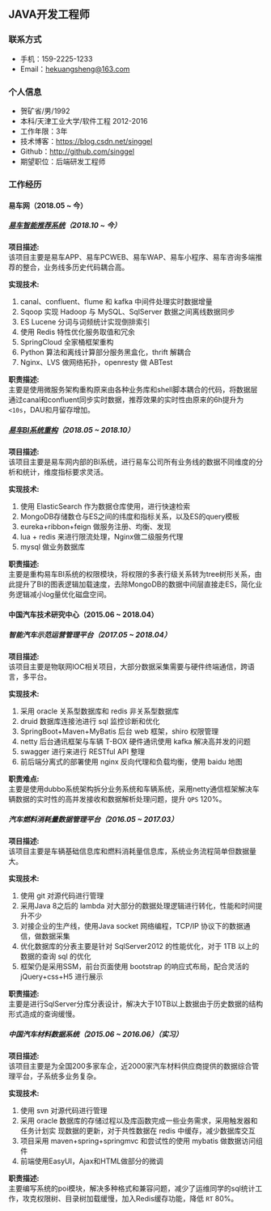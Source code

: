 ## JAVA开发工程师
### 联系方式
- 手机：159-2225-1233
- Email：hekuangsheng@163.com

### 个人信息
 - 贺矿省/男/1992 
 - 本科/天津工业大学/软件工程 2012-2016
 - 工作年限：3年
 - 技术博客：https://blog.csdn.net/singgel
 - Github：http://github.com/singgel
 - 期望职位：后端研发工程师

### 工作经历
#### 易车网（2018.05 ~ 今）
##### [易车智能推荐系统](http://app.yiche.com)（2018.10 ~ 今）
**项目描述:**  
该项目主要是易车APP、易车PCWEB、易车WAP、易车小程序、易车咨询多端推荐的整合，业务线多历史代码耦合高。

**实现技术:**  
1. canal、confluent、flume 和 kafka 中间件处理实时数据增量
2. Sqoop 实现 Hadoop 与 MySQL、SqlServer 数据之间离线数据同步
3. ES Lucene 分词与词频统计实现倒排索引
4. 使用 Redis 特性优化服务取值和冗余
5. SpringCloud 全家桶框架重构
6. Python 算法和离线计算部分服务黑盒化，thrift 解耦合
7. Nginx、LVS 做网络拓扑，openresty 做 ABTest

**职责描述:**  
主要是使用微服务架构重构原来由各种业务库和shell脚本耦合的代码，将数据层通过canal和confluent同步实时数据，推荐效果的实时性由原来的6h提升为`<10s`，DAU和月留存增加。

##### [易车BI系统重构](http://index.bitauto.com)（2018.05 ~ 2018.10）
**项目描述:**  
该项目主要是易车网内部的BI系统，进行易车公司所有业务线的数据不同维度的分析和统计，维度指标要求灵活。

**实现技术:**  
1. 使用 ElasticSearch 作为数据仓库使用，进行快速检索
2. MongoDB存储数仓与ES之间的纬度和指标关系，以及ES的query模板
3. eureka+ribbon+feign 做服务注册、均衡、发现
4. lua + redis 来进行限流处理，Nginx做二级服务代理
5. mysql 做业务数据库

**职责描述:**  
主要是重构易车BI系统的权限模块，将权限的多表行级关系转为tree树形关系，由此提升了BI的图表逻辑加载速度，去除MongoDB的数据中间层直接走ES，简化业务逻辑减小log量优化磁盘空间。

#### 中国汽车技术研究中心（2015.06 ~ 2018.04）
##### 智能汽车示范运营管理平台（2017.05 ~ 2018.04）
**项目描述:**  
该项目主要是物联网IOC相关项目，大部分数据采集需要与硬件终端通信，跨语言，多平台。

**实现技术:**  
1. 采用 oracle 关系型数据库和 redis 非关系型数据库
2. druid 数据库连接池进行 sql 监控诊断和优化
3. SpringBoot+Maven+MyBatis 后台 web 框架，shiro 权限管理
4. netty 后台通讯框架与车辆 T-BOX 硬件通讯使用 kafka 解决高并发的问题 
5. swagger 进行来进行 RESTful API 整理
6. 前后端分离式的部署使用 nginx 反向代理和负载均衡，使用 baidu 地图

**职责难点:**  
主要是使用dubbo系统架构拆分业务系统和车辆系统，采用netty通信框架解决车辆数据的实时性的高并发接收和数据解析处理问题，提升 `QPS` 120%。

##### 汽车燃料消耗量数据管理平台（2016.05 ~ 2017.03）
**项目描述:**  
该项目主要是车辆基础信息库和燃料消耗量信息库，系统业务流程简单但数据量大。

**实现技术:**  
1. 使用 git 对源代码进行管理
2. 采用Java 8之后的 lambda 对大部分的数据处理逻辑进行转化，性能和时间提升不少
3. 对接企业的生产线，使用Java socket 网络编程，TCP/IP 协议下的数据通信，做数据采集 
4. 优化数据库的分表主要是针对 SqlServer2012 的性能优化，对于 1TB 以上的数据的查询 sql 的优化
5. 框架仍是采用SSM，前台页面使用 bootstrap 的响应式布局，配合灵活的 jQuery+css+H5 进行展示

**职责描述:**  
主要是进行SqlServer分库分表设计，解决大于10TB以上数据由于历史数据的结构形式造成的查询缓慢。

##### 中国汽车材料数据系统（2015.06 ~ 2016.06）（实习）
**项目描述:**  
该项目主要是为全国200多家车企，近2000家汽车材料供应商提供的数据综合管理平台，子系统多业务复杂。

**实现技术:**  
1. 使用 svn 对源代码进行管理
2. 采用 oracle 数据库的存储过程以及库函数完成一些业务需求，采用触发器和任务计划实 现数据的更新，对于共性数据在 redis 中缓存，减少数据库交互
3. 项目采用 maven+spring+springmvc 和尝试性的使用 mybatis 做数据访问组件
4. 前端使用EasyUI，Ajax和HTML做部分的微调

**职责描述:**  
主要编写系统的poi模块，解决多种格式和兼容问题，减少了运维同学的sql统计工作，攻克权限树、目录树加载缓慢，加入Redis缓存功能，降低 `RT` 80%。
